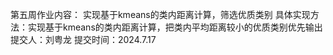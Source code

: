 第五周作业内容：
实现基于kmeans的类内距离计算，筛选优质类别
具体实现方法：实现基于kmeans的类内距离计算，把类内平均距离较小的优质类别优先输出
提交人：刘粤龙
提交时间：2024.7.17

